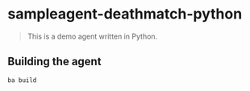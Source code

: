# sampleagent-deathmatch-python

> This is a demo agent written in Python.

## Building the agent

`ba build`
